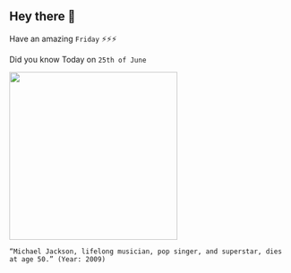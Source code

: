 ## Hey there 👋
Have an amazing `Friday` ⚡⚡⚡

Did you know Today on `25th of June`
 
 [<img src="https://www.rollingstone.com/wp-content/uploads/2018/06/rs-170256-88697169.jpg?resize=1800,1200&w=450" width="300" />](https://www.history.com/this-day-in-history/king-of-pop-michael-jackson-dies-at-age-50#:~:text=On%20June%2025%2C%202009%2C%20Michael,him%20by%20his%20personal%20doctor.) 
 ```
“Michael Jackson, lifelong musician, pop singer, and superstar, dies at age 50.” (Year: 2009)
```
